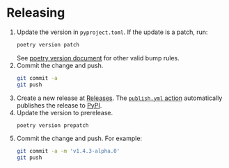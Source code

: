 # Releasing

1. Update the version in `pyproject.toml`.
   If the update is a patch, run:
   ```sh
   poetry version patch
   ```
   See [poetry version document] for other valid bump rules.
2. Commit the change and push.
   ```sh
   git commit -a
   git push
   ```
3. Create a new release at [Releases].
   The [`publish.yml` action]
   automatically publishes the release to [PyPI].
4. Update the version to prerelease.
   ```sh
   poetry version prepatch
   ```
5. Commit the change and push. For example:
   ```sh
   git commit -a -m 'v1.4.3-alpha.0'
   git push
   ```

[poetry version document]: https://python-poetry.org/docs/cli/#version
[`publish.yml` action]: https://github.com/kojiishi/east_asian_spacing/blob/main/.github/workflows/publish.yml
[PyPI]: https://pypi.org/project/east-asian-spacing/
[Releases]: https://github.com/kojiishi/east_asian_spacing/releases
